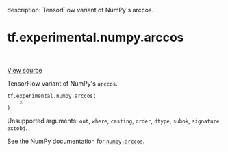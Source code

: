 description: TensorFlow variant of NumPy's arccos.

<div itemscope itemtype="http://developers.google.com/ReferenceObject">
<meta itemprop="name" content="tf.experimental.numpy.arccos" />
<meta itemprop="path" content="Stable" />
</div>

# tf.experimental.numpy.arccos

<!-- Insert buttons and diff -->

<table class="tfo-notebook-buttons tfo-api nocontent" align="left">

</table>

<a target="_blank" class="external" href="/code/stable/tensorflow/python/ops/numpy_ops/np_math_ops.py">View source</a>



TensorFlow variant of NumPy's `arccos`.


<pre class="devsite-click-to-copy prettyprint lang-py tfo-signature-link">
<code>tf.experimental.numpy.arccos(
    x
)
</code></pre>



<!-- Placeholder for "Used in" -->

Unsupported arguments: `out`, `where`, `casting`, `order`, `dtype`, `subok`, `signature`, `extobj`.

See the NumPy documentation for [`numpy.arccos`](https://numpy.org/doc/stable/reference/generated/numpy.arccos.html).